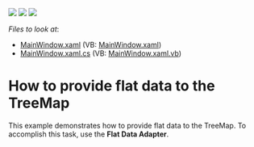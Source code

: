 <!-- default badges list -->
![](https://img.shields.io/endpoint?url=https://codecentral.devexpress.com/api/v1/VersionRange/128572094/21.1.5%2B)
[![](https://img.shields.io/badge/Open_in_DevExpress_Support_Center-FF7200?style=flat-square&logo=DevExpress&logoColor=white)](https://supportcenter.devexpress.com/ticket/details/T308588)
[![](https://img.shields.io/badge/📖_How_to_use_DevExpress_Examples-e9f6fc?style=flat-square)](https://docs.devexpress.com/GeneralInformation/403183)
<!-- default badges end -->
<!-- default file list -->
*Files to look at*:

* [MainWindow.xaml](./CS/TreeMapFlatDataAdapterSample/MainWindow.xaml) (VB: [MainWindow.xaml](./VB/TreeMapFlatDataAdapterSample/MainWindow.xaml))
* [MainWindow.xaml.cs](./CS/TreeMapFlatDataAdapterSample/MainWindow.xaml.cs) (VB: [MainWindow.xaml.vb](./VB/TreeMapFlatDataAdapterSample/MainWindow.xaml.vb))
<!-- default file list end -->
# How to provide flat data to the TreeMap


This example demonstrates how to provide flat data to the TreeMap. To accomplish this task, use the <strong>Flat Data Adapter</strong>.

<br/>


